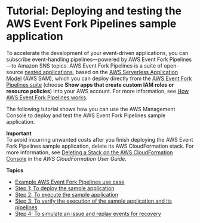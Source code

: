 # Tutorial: Deploying and testing the AWS Event Fork Pipelines sample application<a name="sns-tutorial-deploy-test-fork-pipelines-sample-application"></a>

To accelerate the development of your event\-driven applications, you can subscribe event\-handling pipelines—powered by AWS Event Fork Pipelines—to Amazon SNS topics\. AWS Event Fork Pipelines is a suite of open\-source [nested applications](https://docs.aws.amazon.com/serverless-application-model/latest/developerguide/serverless-sam-template-nested-applications.html), based on the [AWS Serverless Application Model](https://aws.amazon.com/serverless/sam/) \(AWS SAM\), which you can deploy directly from the [AWS Event Fork Pipelines suite](https://serverlessrepo.aws.amazon.com/applications?query=aws-event-fork-pipelines) \(choose **Show apps that create custom IAM roles or resource policies**\) into your AWS account\. For more information, see [How AWS Event Fork Pipelines works](sns-fork-pipeline-as-subscriber.md#how-sns-fork-works)\.

The following tutorial shows how you can use the AWS Management Console to deploy and test the AWS Event Fork Pipelines sample application\.

**Important**  
To avoid incurring unwanted costs after you finish deploying the AWS Event Fork Pipelines sample application, delete its AWS CloudFormation stack\. For more information, see [Deleting a Stack on the AWS CloudFormation Console](https://docs.aws.amazon.com/AWSCloudFormation/latest/UserGuide/cfn-console-delete-stack.html) in the *AWS CloudFormation User Guide*\.

**Topics**
+ [Example AWS Event Fork Pipelines use case](example-sns-fork-use-case.md)
+ [Step 1: To deploy the sample application](deploy-sample-application.md)
+ [Step 2: To execute the sample application](execute-sample-application.md)
+ [Step 3: To verify the execution of the sample application and its pipelines](verify-sample-application-pipelines.md)
+ [Step 4: To simulate an issue and replay events for recovery](simulate-issue-replay-events-for-recovery.md)
